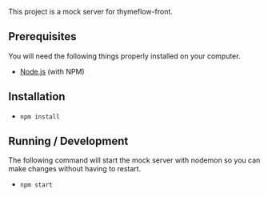 This project is a mock server for thymeflow-front.

## Prerequisites

You will need the following things properly installed on your computer.

* [Node.js](http://nodejs.org/) (with NPM)

## Installation

* `npm install`

## Running / Development

The following command will start the mock server with nodemon so you can make changes without having to restart.

* `npm start`
